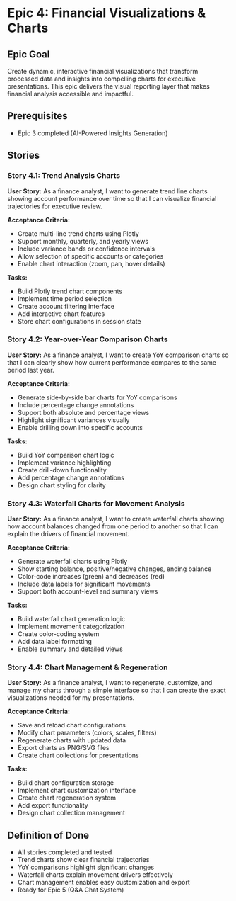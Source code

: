 # Epic 4: Financial Visualizations & Charts

## Epic Goal
Create dynamic, interactive financial visualizations that transform processed data and insights into compelling charts for executive presentations. This epic delivers the visual reporting layer that makes financial analysis accessible and impactful.

## Prerequisites
- Epic 3 completed (AI-Powered Insights Generation)

## Stories

### Story 4.1: Trend Analysis Charts
**User Story:** As a finance analyst, I want to generate trend line charts showing account performance over time so that I can visualize financial trajectories for executive review.

**Acceptance Criteria:**
- Create multi-line trend charts using Plotly
- Support monthly, quarterly, and yearly views
- Include variance bands or confidence intervals
- Allow selection of specific accounts or categories
- Enable chart interaction (zoom, pan, hover details)

**Tasks:**
- Build Plotly trend chart components
- Implement time period selection
- Create account filtering interface
- Add interactive chart features
- Store chart configurations in session state

### Story 4.2: Year-over-Year Comparison Charts
**User Story:** As a finance analyst, I want to create YoY comparison charts so that I can clearly show how current performance compares to the same period last year.

**Acceptance Criteria:**
- Generate side-by-side bar charts for YoY comparisons
- Include percentage change annotations
- Support both absolute and percentage views
- Highlight significant variances visually
- Enable drilling down into specific accounts

**Tasks:**
- Build YoY comparison chart logic
- Implement variance highlighting
- Create drill-down functionality
- Add percentage change annotations
- Design chart styling for clarity

### Story 4.3: Waterfall Charts for Movement Analysis
**User Story:** As a finance analyst, I want to create waterfall charts showing how account balances changed from one period to another so that I can explain the drivers of financial movement.

**Acceptance Criteria:**
- Generate waterfall charts using Plotly
- Show starting balance, positive/negative changes, ending balance
- Color-code increases (green) and decreases (red)
- Include data labels for significant movements
- Support both account-level and summary views

**Tasks:**
- Build waterfall chart generation logic
- Implement movement categorization
- Create color-coding system
- Add data label formatting
- Enable summary and detailed views

### Story 4.4: Chart Management & Regeneration
**User Story:** As a finance analyst, I want to regenerate, customize, and manage my charts through a simple interface so that I can create the exact visualizations needed for my presentations.

**Acceptance Criteria:**
- Save and reload chart configurations
- Modify chart parameters (colors, scales, filters)
- Regenerate charts with updated data
- Export charts as PNG/SVG files
- Create chart collections for presentations

**Tasks:**
- Build chart configuration storage
- Implement chart customization interface
- Create chart regeneration system
- Add export functionality
- Design chart collection management

## Definition of Done
- All stories completed and tested
- Trend charts show clear financial trajectories
- YoY comparisons highlight significant changes
- Waterfall charts explain movement drivers effectively
- Chart management enables easy customization and export
- Ready for Epic 5 (Q&A Chat System)